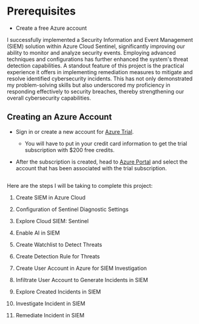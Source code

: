 # Prerequisites

- Create a free Azure account

I successfully implemented a Security Information and Event Management (SIEM) solution within Azure Cloud Sentinel, significantly improving our ability to monitor and analyze security events. Employing advanced techniques and configurations has further enhanced the system's threat detection capabilities. A standout feature of this project is the practical experience it offers in implementing remediation measures to mitigate and resolve identified cybersecurity incidents. This has not only demonstrated my problem-solving skills but also underscored my proficiency in responding effectively to security breaches, thereby strengthening our overall cybersecurity capabilities.

<h2></h2>

<h2>Creating an Azure Account</h2>

- Sign in or create a new account for [Azure Trial](https://azure.microsoft.com/en-us/free/).
    - You will have to put in your credit card information to get the trial subscription with $200 free credits.


- After the subscription is created, head to [Azure Portal](https://portal.azure.com) and select the account that has been associated with the trial subscription.

<h2></h2>

Here are the steps I will be taking to complete this project:

1. Create SIEM in Azure Cloud

2. Configuration of Sentinel Diagnostic Settings

3. Explore Cloud SIEM: Sentinel

4. Enable AI in SIEM

5. Create Watchlist to Detect Threats

6. Create Detection Rule for Threats

7. Create User Account in Azure for SIEM Investigation

8. Infiltrate User Account to Generate Incidents in SIEM

9. Explore Created Incidents in SIEM

10. Investigate Incident in SIEM

11. Remediate Incident in SIEM
